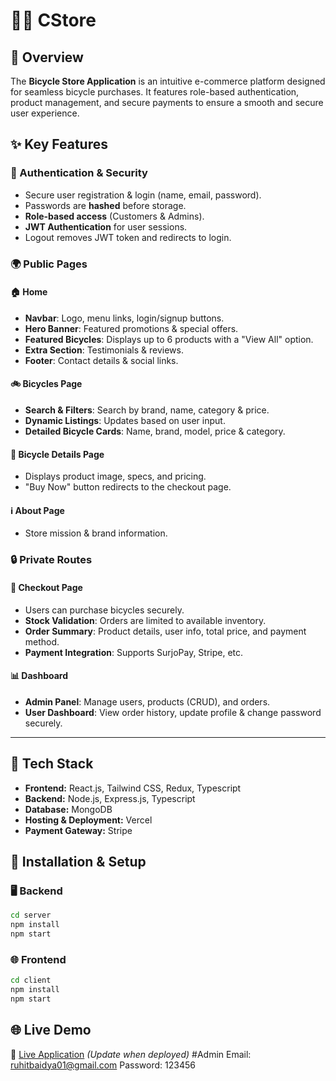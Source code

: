 # 🚴‍♂️ CStore

## 📌 Overview

The **Bicycle Store Application** is an intuitive e-commerce platform designed for seamless bicycle purchases. It features role-based authentication, product management, and secure payments to ensure a smooth and secure user experience.

## ✨ Key Features

### 🔐 Authentication & Security

- Secure user registration & login (name, email, password).
- Passwords are **hashed** before storage.
- **Role-based access** (Customers & Admins).
- **JWT Authentication** for user sessions.
- Logout removes JWT token and redirects to login.

### 🌍 Public Pages

#### 🏠 Home

- **Navbar**: Logo, menu links, login/signup buttons.
- **Hero Banner**: Featured promotions & special offers.
- **Featured Bicycles**: Displays up to 6 products with a "View All" option.
- **Extra Section**: Testimonials & reviews.
- **Footer**: Contact details & social links.

#### 🚲 Bicycles Page

- **Search & Filters**: Search by brand, name, category & price.
- **Dynamic Listings**: Updates based on user input.
- **Detailed Bicycle Cards**: Name, brand, model, price & category.

#### 📄 Bicycle Details Page

- Displays product image, specs, and pricing.
- "Buy Now" button redirects to the checkout page.

#### ℹ️ About Page

- Store mission & brand information.

### 🔒 Private Routes

#### 🛒 Checkout Page

- Users can purchase bicycles securely.
- **Stock Validation**: Orders are limited to available inventory.
- **Order Summary**: Product details, user info, total price, and payment method.
- **Payment Integration**: Supports SurjoPay, Stripe, etc.

#### 📊 Dashboard

- **Admin Panel**: Manage users, products (CRUD), and orders.
- **User Dashboard**: View order history, update profile & change password securely.

---

## 🔧 Tech Stack

- **Frontend:** React.js, Tailwind CSS, Redux, Typescript
- **Backend:** Node.js, Express.js, Typescript
- **Database:** MongoDB
- **Hosting & Deployment:** Vercel
- **Payment Gateway:** Stripe

## 🚀 Installation & Setup

### 🖥 Backend

```sh
cd server
npm install
npm start
```

### 🌐 Frontend

```sh
cd client
npm install
npm start
```

## 🌐 Live Demo

🔗 [Live Application](https://cycle-store-three.vercel.app/) _(Update when deployed)_
#Admin 
Email: ruhitbaidya01@gmail.com Password: 123456

